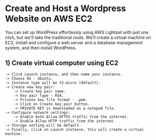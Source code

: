 # Create and Host a Wordpress Website on AWS EC2
You can set up WordPress effortlessly using AWS Lightsail with just one click, but we'll take the traditional route. We'll create a virtual machine on EC2, install and configure a web server and a database management system, and then install WordPress.

## 1) Create virtual computer using EC2
    -> Click Launch instance, and then name your instance.
    -> Choose OS - Ubuntu.
    -> Instance type will be t2.micro (default).
    -> Create new key pair:
        -> Create key pair name.
        -> Key pair type - RSA.
        -> Private key file format - .pem.
        -> Click on Create key pair button.
        -> PRIVATE KEY is downloaded as a notepad file.
    -> Configure network settings:
        -> Enable both Allow HTTPS traffic from the internet.
        -> Enable Allow HTTP traffic from the internet.
    -> Storage setting will be default.
    -> Finally, click on Launch instance, this will create a virtual machine.
